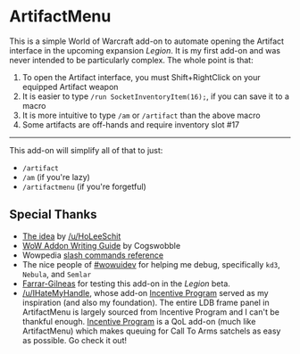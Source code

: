 # ArtifactMenu

This is a simple World of Warcraft add-on to automate opening the Artifact interface in the upcoming expansion *Legion*. It is my first add-on and was never intended to be particularly complex. The whole point is that:

1. To open the Artifact interface, you must Shift+RightClick on your equipped Artifact weapon
2. It is easier to type `/run SocketInventoryItem(16);`, if you can save it to a macro
3. It is more intuitive to type `/am` or `/artifact` than the above macro
4. Some artifacts are off-hands and require inventory slot #17

___

This add-on will simplify all of that to just:

* `/artifact`
* `/am` (if you're lazy)
* `/artifactmenu` (if you're forgetful)

## Special Thanks

* [The idea](https://www.reddit.com/r/wow/comments/4ze7uw/psa_macro_to_quickly_open_the_artifact_weapon/) by [/u/HoLeeSchit](https://www.reddit.com/user/HoLeeSchit)
* [WoW Addon Writing Guide](http://wow.gamepedia.com/User:Cogswobble/Addon_Tutorial/Slash_Commands) by Cogswobble
* Wowpedia [slash commands reference](http://wow.gamepedia.com/Creating_a_slash_command)
* The nice people of [#wowuidev](http://us.battle.net/forums/en/wow/topic/1127130079) for helping me debug, specifically `kd3`, `Nebula`, and `Semlar`
* [Farrar-Gilneas](http://us.battle.net/wow/en/character/gilneas/Farrar/simple) for testing this add-on in the *Legion* beta.
* [/u/IHateMyHandle](https://www.reddit.com/u/IHateMyHandle), whose add-on [Incentive Program](https://mods.curse.com/addons/wow/incentive-program) served as my inspiration (and also my foundation). The entire LDB frame panel in ArtifactMenu is largely sourced from Incentive Program and I can't be thankful enough. [Incentive Program](https://mods.curse.com/addons/wow/incentive-program) is a QoL add-on (much like ArtifactMenu) which makes queuing for Call To Arms satchels as easy as possible. Go check it out!

